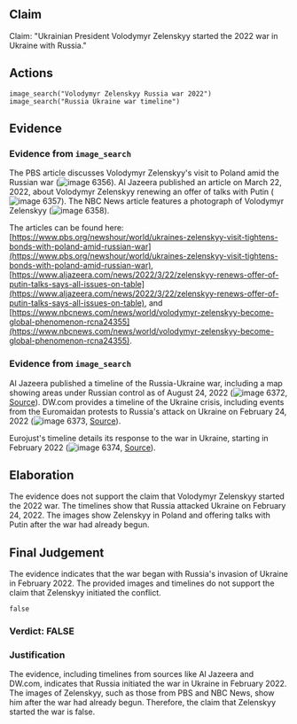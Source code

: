 ## Claim
Claim: "Ukrainian President Volodymyr Zelenskyy started the 2022 war in Ukraine with Russia."

## Actions
```
image_search("Volodymyr Zelenskyy Russia war 2022")
image_search("Russia Ukraine war timeline")
```

## Evidence
### Evidence from `image_search`
The PBS article discusses Volodymyr Zelenskyy's visit to Poland amid the Russian war (![image 6356](media/2025-08-29_22-44-1756507480-125826.jpg)). Al Jazeera published an article on March 22, 2022, about Volodymyr Zelenskyy renewing an offer of talks with Putin (![image 6357](media/2025-08-29_22-44-1756507480-379139.jpg)). The NBC News article features a photograph of Volodymyr Zelenskyy (![image 6358](media/2025-08-29_22-44-1756507480-946498.jpg)).

The articles can be found here: [https://www.pbs.org/newshour/world/ukraines-zelenskyy-visit-tightens-bonds-with-poland-amid-russian-war](https://www.pbs.org/newshour/world/ukraines-zelenskyy-visit-tightens-bonds-with-poland-amid-russian-war), [https://www.aljazeera.com/news/2022/3/22/zelenskyy-renews-offer-of-putin-talks-says-all-issues-on-table](https://www.aljazeera.com/news/2022/3/22/zelenskyy-renews-offer-of-putin-talks-says-all-issues-on-table), and [https://www.nbcnews.com/news/world/volodymyr-zelenskyy-become-global-phenomenon-rcna24355](https://www.nbcnews.com/news/world/volodymyr-zelenskyy-become-global-phenomenon-rcna24355).


### Evidence from `image_search`
Al Jazeera published a timeline of the Russia-Ukraine war, including a map showing areas under Russian control as of August 24, 2022 (![image 6372](media/2025-08-29_22-45-1756507515-442166.jpg), [Source](https://www.aljazeera.com/news/2022/8/24/timeline-six-months-of-russias-war-in-ukraine)). DW.com provides a timeline of the Ukraine crisis, including events from the Euromaidan protests to Russia's attack on Ukraine on February 24, 2022 (![image 6373](media/2025-08-29_22-45-1756507515-763057.jpg), [Source](https://www.dw.com/en/how-the-ukraine-russia-crisis-reached-a-tipping-point/a-60802626)).

Eurojust's timeline details its response to the war in Ukraine, starting in February 2022 (![image 6374](media/2025-08-29_22-45-1756507516-049758.jpg), [Source](https://www.eurojust.europa.eu/publication/one-year-timeline-eurojusts-response-war-ukraine)).


## Elaboration
The evidence does not support the claim that Volodymyr Zelenskyy started the 2022 war. The timelines show that Russia attacked Ukraine on February 24, 2022. The images show Zelenskyy in Poland and offering talks with Putin after the war had already begun.


## Final Judgement
The evidence indicates that the war began with Russia's invasion of Ukraine in February 2022. The provided images and timelines do not support the claim that Zelenskyy initiated the conflict.

`false`

### Verdict: FALSE

### Justification
The evidence, including timelines from sources like Al Jazeera and DW.com, indicates that Russia initiated the war in Ukraine in February 2022. The images of Zelenskyy, such as those from PBS and NBC News, show him after the war had already begun. Therefore, the claim that Zelenskyy started the war is false.
